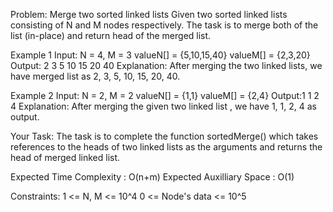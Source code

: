 Problem: Merge two sorted linked lists
Given two sorted linked lists consisting of N and M nodes respectively. The task is to merge both of the list (in-place) and return head of the merged list.

Example 1
Input:
N = 4, M = 3 
valueN[] = {5,10,15,40}
valueM[] = {2,3,20}
Output: 2 3 5 10 15 20 40
Explanation: After merging the two linked lists, we have merged list as 2, 3, 5, 10, 15, 20, 40.

Example 2
Input:
N = 2, M = 2
valueN[] = {1,1}
valueM[] = {2,4}
Output:1 1 2 4
Explanation: After merging the given two linked list , we have 1, 1, 2, 4 as output.

Your Task:
The task is to complete the function sortedMerge() which takes references to the heads of two linked lists as the arguments and returns the head of merged linked list.

Expected Time Complexity : O(n+m)
Expected Auxilliary Space : O(1)

Constraints:
1 <= N, M <= 10^4
0 <= Node's data <= 10^5